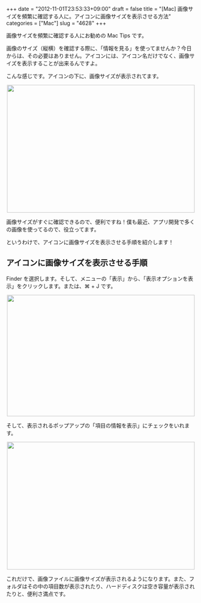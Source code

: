 +++
date = "2012-11-01T23:53:33+09:00"
draft = false
title = "[Mac] 画像サイズを頻繁に確認する人に。アイコンに画像サイズを表示させる方法"
categories = ["Mac"]
slug = "4628"
+++

画像サイズを頻繁に確認する人にお勧めの Mac Tips です。

画像のサイズ（縦横）を確認する際に、「情報を見る」を使ってませんか？今日からは、その必要はありません。アイコンには、アイコン名だけでなく、画像サイズを表示することが出来るんですよ。

こんな感じです。アイコンの下に、画像サイズが表示されてます。

<img style="display:block; margin-left:auto; margin-right:auto;" src="/images/2012/11/4628_1.png" border="0" width="500" height="340" />

画像サイズがすぐに確認できるので、便利ですね！僕も最近、アプリ開発で多くの画像を使ってるので、役立ってます。

というわけで、アイコンに画像サイズを表示させる手順を紹介します！

<h2>アイコンに画像サイズを表示させる手順</h2>

Finder を選択します。そして、メニューの「表示」から、「表示オプションを表示」をクリックします。または、⌘ + J です。

<img style="display:block; margin-left:auto; margin-right:auto;" src="/images/2012/11/4628_2.png" border="0" width="500" height="323" />

そして、表示されるポップアップの「項目の情報を表示」にチェックをいれます。

<img style="display:block; margin-left:auto; margin-right:auto;" src="/images/2012/11/4628_3.png" border="0" width="500" height="340" />

これだけで、画像ファイルに画像サイズが表示されるようになります。また、フォルダはその中の項目数が表示されたり、ハードディスクは空き容量が表示されたりと、便利さ満点です。
